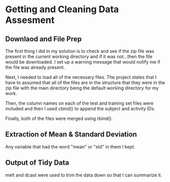 # Getting and Cleaning Data Assesment

## Downlaod and File Prep

The first thing I did in my solution is to check and see if the zip file was present in the current working directory and if it was not...then the file would be downloaded. I set up a warning message that would notify me if the file was already present.

Next, I needed to load all of the necessary files. The project states that I have to assumed that all of the files are in the structure that they were in the zip file with the main directory being the default working directory for my work.

Then, the column names on each of the test and training set files were included and then I used cbind() to append the subject and activity IDs.

Finally, both of the files were merged using rbind().

## Extraction of Mean & Standard Deviation

Any variable that had the word "mean" or "std" in them I kept.

## Output of Tidy Data

melt and dcast were used to trim the data down so that I can summarize it.
